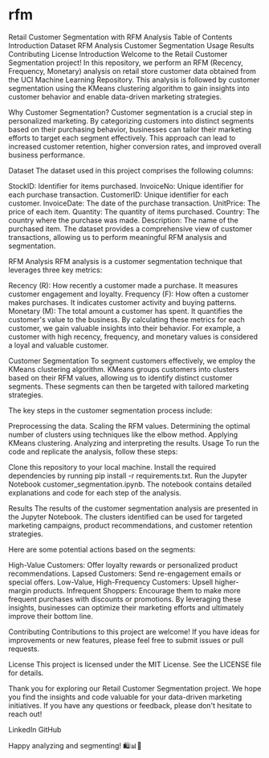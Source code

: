 # rfm
Retail Customer Segmentation with RFM Analysis
Table of Contents
Introduction
Dataset
RFM Analysis
Customer Segmentation
Usage
Results
Contributing
License
Introduction
Welcome to the Retail Customer Segmentation project! In this repository, we perform an RFM (Recency, Frequency, Monetary) analysis on retail store customer data obtained from the UCI Machine Learning Repository. This analysis is followed by customer segmentation using the KMeans clustering algorithm to gain insights into customer behavior and enable data-driven marketing strategies.

Why Customer Segmentation?
Customer segmentation is a crucial step in personalized marketing. By categorizing customers into distinct segments based on their purchasing behavior, businesses can tailor their marketing efforts to target each segment effectively. This approach can lead to increased customer retention, higher conversion rates, and improved overall business performance.

Dataset
The dataset used in this project comprises the following columns:

StockID: Identifier for items purchased.
InvoiceNo: Unique identifier for each purchase transaction.
CustomerID: Unique identifier for each customer.
InvoiceDate: The date of the purchase transaction.
UnitPrice: The price of each item.
Quantity: The quantity of items purchased.
Country: The country where the purchase was made.
Description: The name of the purchased item.
The dataset provides a comprehensive view of customer transactions, allowing us to perform meaningful RFM analysis and segmentation.

RFM Analysis
RFM analysis is a customer segmentation technique that leverages three key metrics:

Recency (R): How recently a customer made a purchase. It measures customer engagement and loyalty.
Frequency (F): How often a customer makes purchases. It indicates customer activity and buying patterns.
Monetary (M): The total amount a customer has spent. It quantifies the customer's value to the business.
By calculating these metrics for each customer, we gain valuable insights into their behavior. For example, a customer with high recency, frequency, and monetary values is considered a loyal and valuable customer.

Customer Segmentation
To segment customers effectively, we employ the KMeans clustering algorithm. KMeans groups customers into clusters based on their RFM values, allowing us to identify distinct customer segments. These segments can then be targeted with tailored marketing strategies.

The key steps in the customer segmentation process include:

Preprocessing the data.
Scaling the RFM values.
Determining the optimal number of clusters using techniques like the elbow method.
Applying KMeans clustering.
Analyzing and interpreting the results.
Usage
To run the code and replicate the analysis, follow these steps:

Clone this repository to your local machine.
Install the required dependencies by running pip install -r requirements.txt.
Run the Jupyter Notebook customer_segmentation.ipynb.
The notebook contains detailed explanations and code for each step of the analysis.

Results
The results of the customer segmentation analysis are presented in the Jupyter Notebook. The clusters identified can be used for targeted marketing campaigns, product recommendations, and customer retention strategies.

Here are some potential actions based on the segments:

High-Value Customers: Offer loyalty rewards or personalized product recommendations.
Lapsed Customers: Send re-engagement emails or special offers.
Low-Value, High-Frequency Customers: Upsell higher-margin products.
Infrequent Shoppers: Encourage them to make more frequent purchases with discounts or promotions.
By leveraging these insights, businesses can optimize their marketing efforts and ultimately improve their bottom line.

Contributing
Contributions to this project are welcome! If you have ideas for improvements or new features, please feel free to submit issues or pull requests.

License
This project is licensed under the MIT License. See the LICENSE file for details.

Thank you for exploring our Retail Customer Segmentation project. We hope you find the insights and code valuable for your data-driven marketing initiatives. If you have any questions or feedback, please don't hesitate to reach out!

LinkedIn
GitHub

Happy analyzing and segmenting! 🛍️📊🎯
